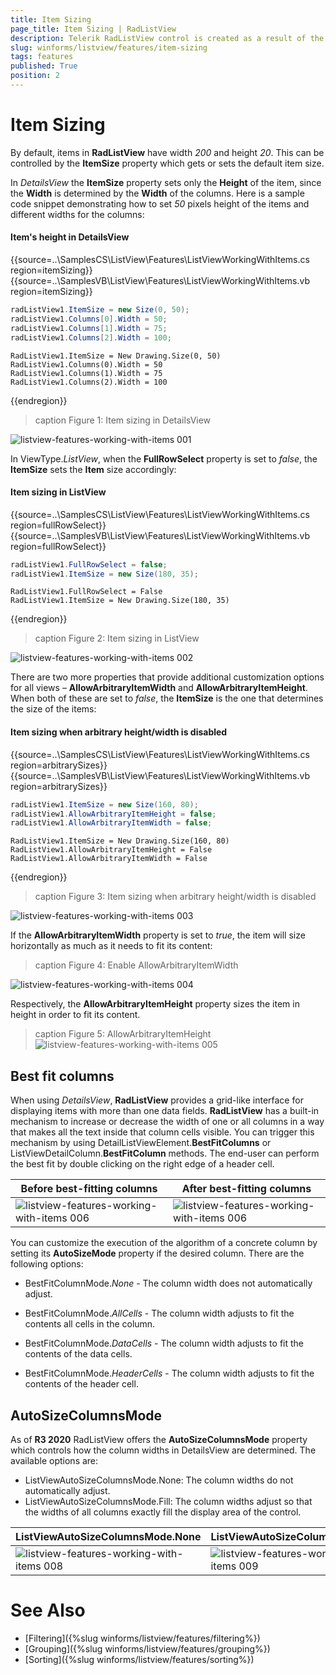 ```yaml
---
title: Item Sizing
page_title: Item Sizing | RadListView
description: Telerik RadListView control is created as a result of the concord of the powerful data layer used by RadGridView and RadListControl, together with the outstanding Telerik Presentation Framework.
slug: winforms/listview/features/item-sizing
tags: features
published: True
position: 2 
---
```


# Item Sizing

By default, items in **RadListView** have width *200* and height *20*. This can be controlled by the **ItemSize** property which gets or sets the default item size.

In *DetailsView* the **ItemSize** property sets only the **Height** of the item, since the **Width** is determined by the **Width** of the columns. Here is a sample code snippet demonstrating how to set *50* pixels height of the items and different widths for the columns:

#### Item's height in DetailsView

{{source=..\SamplesCS\ListView\Features\ListViewWorkingWithItems.cs region=itemSizing}} 
{{source=..\SamplesVB\ListView\Features\ListViewWorkingWithItems.vb region=itemSizing}} 

````C#
radListView1.ItemSize = new Size(0, 50);
radListView1.Columns[0].Width = 50;
radListView1.Columns[1].Width = 75;
radListView1.Columns[2].Width = 100;

````
````VB.NET
RadListView1.ItemSize = New Drawing.Size(0, 50)
RadListView1.Columns(0).Width = 50
RadListView1.Columns(1).Width = 75
RadListView1.Columns(2).Width = 100

````

{{endregion}} 

>caption Figure 1: Item sizing in DetailsView

![listview-features-working-with-items 001](images/listview-features-working-with-items001.png)

In ViewType.*ListView*, when the __FullRowSelect__ property is set to *false*, the __ItemSize__ sets the __Item__ size accordingly:

#### Item sizing in ListView

{{source=..\SamplesCS\ListView\Features\ListViewWorkingWithItems.cs region=fullRowSelect}} 
{{source=..\SamplesVB\ListView\Features\ListViewWorkingWithItems.vb region=fullRowSelect}} 

````C#
radListView1.FullRowSelect = false;
radListView1.ItemSize = new Size(180, 35);

````
````VB.NET
RadListView1.FullRowSelect = False
RadListView1.ItemSize = New Drawing.Size(180, 35)

````

{{endregion}} 

>caption Figure 2: Item sizing in ListView

![listview-features-working-with-items 002](images/listview-features-working-with-items002.png)

There are two more properties that provide additional customization options for all views –  __AllowArbitraryItemWidth__ and __AllowArbitraryItemHeight__. When both of these are set to *false*, the __ItemSize__ is the one that determines the size of the items:

#### Item sizing when arbitrary height/width is disabled

{{source=..\SamplesCS\ListView\Features\ListViewWorkingWithItems.cs region=arbitrarySizes}} 
{{source=..\SamplesVB\ListView\Features\ListViewWorkingWithItems.vb region=arbitrarySizes}} 

````C#
radListView1.ItemSize = new Size(160, 80);
radListView1.AllowArbitraryItemHeight = false;
radListView1.AllowArbitraryItemWidth = false;

````
````VB.NET
RadListView1.ItemSize = New Drawing.Size(160, 80)
RadListView1.AllowArbitraryItemHeight = False
RadListView1.AllowArbitraryItemWidth = False

````

{{endregion}} 

>caption Figure 3: Item sizing when arbitrary height/width is disabled

![listview-features-working-with-items 003](images/listview-features-working-with-items003.png)

If the __AllowArbitraryItemWidth__ property is set to *true*, the item will size horizontally as much as it needs to fit its content:

>caption Figure 4: Enable AllowArbitraryItemWidth

![listview-features-working-with-items 004](images/listview-features-working-with-items004.png)

Respectively, the __AllowArbitraryItemHeight__ property sizes the item in height in order to fit its content.

>caption Figure 5: AllowArbitraryItemHeight
![listview-features-working-with-items 005](images/listview-features-working-with-items005.png)

## Best fit columns

When using *DetailsView*, **RadListView** provides a grid-like interface for displaying items with more than one data fields. **RadListView** has a built-in mechanism to increase or decrease the width of one or all columns in a way that makes all the text inside that column cells visible. You can trigger this mechanism by using DetailListViewElement.**BestFitColumns** or ListViewDetailColumn.**BestFitColumn** methods. The end-user can perform the best fit by double clicking on the right edge of a header cell.

|Before best-fitting columns|After best-fitting columns|
|----|----|
|![listview-features-working-with-items 006](images/listview-features-working-with-items006.png)|![listview-features-working-with-items 006](images/listview-features-working-with-items007.png)|

You can customize the execution of the algorithm of a concrete column by setting its **AutoSizeMode** property if the desired column. There are the following options:

* BestFitColumnMode.*None* - The column width does not automatically adjust.

* BestFitColumnMode.*AllCells* - The column width adjusts to fit the contents all cells in the column.

* BestFitColumnMode.*DataCells* - The column width adjusts to fit the contents of the data cells.

* BestFitColumnMode.*HeaderCells* - The column width adjusts to fit the contents of the header cell.

## AutoSizeColumnsMode

As of **R3 2020** RadListView offers the **AutoSizeColumnsMode** property which controls how the column widths in DetailsView are determined. The available options are:

* ListViewAutoSizeColumnsMode.None: The column widths do not automatically adjust.
* ListViewAutoSizeColumnsMode.Fill: The column widths adjust so that the widths of all columns exactly fill the display area of the control.

|ListViewAutoSizeColumnsMode.None|ListViewAutoSizeColumnsMode.Fill|
|----|----|
|![listview-features-working-with-items 008](images/listview-features-working-with-items008.png)|![listview-features-working-with-items 009](images/listview-features-working-with-items009.png)|

         
# See Also

* [Filtering]({%slug winforms/listview/features/filtering%})	
* [Grouping]({%slug winforms/listview/features/grouping%})	
* [Sorting]({%slug winforms/listview/features/sorting%})
